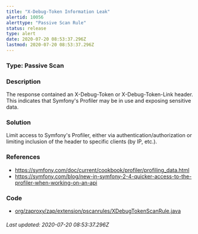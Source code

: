 ```yaml
---
title: "X-Debug-Token Information Leak"
alertid: 10056
alerttype: "Passive Scan Rule"
status: release
type: alert
date: 2020-07-20 08:53:37.296Z
lastmod: 2020-07-20 08:53:37.296Z
---
```

### Type: Passive Scan

### Description
The response contained an X-Debug-Token or X-Debug-Token-Link header. This indicates that Symfony's Profiler may be in use and exposing sensitive data.

### Solution

Limit access to Symfony's Profiler, either via authentication/authorization or limiting inclusion of the header to specific clients (by IP, etc.).

### References

* https://symfony.com/doc/current/cookbook/profiler/profiling_data.html
* https://symfony.com/blog/new-in-symfony-2-4-quicker-access-to-the-profiler-when-working-on-an-api

### Code

 * [org/zaproxy/zap/extension/pscanrules/XDebugTokenScanRule.java](https://github.com/zaproxy/zap-extensions/blob/master/addOns/pscanrules/src/main/java/org/zaproxy/zap/extension/pscanrules/XDebugTokenScanRule.java)

###### Last updated: 2020-07-20 08:53:37.296Z
